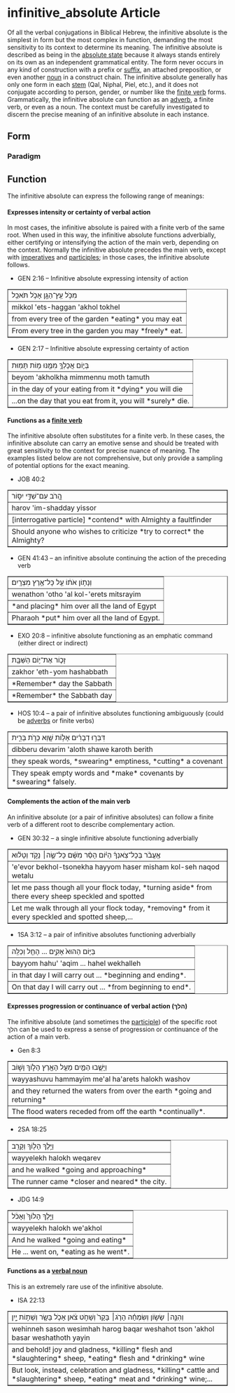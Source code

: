 # infinitive_absolute Article
Of all the verbal conjugations in Biblical Hebrew, the infinitive absolute is the simplest in form but the most complex in function, demanding the most sensitivity to its context to determine its meaning. The infinitive absolute is described as being in the [absolute state](https://git.door43.org/Door43/en-uhg/src/master/content/state_absolute/02.md) because it always stands entirely on its own as an independent grammatical entity. The form never occurs in any kind of construction with a prefix or [suffix](https://git.door43.org/Door43/en-uhg/src/master/content/suffix/02.md), an attached preposition, or even another [noun](https://git.door43.org/Door43/en-uhg/src/master/content/noun/02.md) in a construct chain. The infinitive absolute generally has only one form in each [stem](https://git.door43.org/Door43/en-uhg/src/master/content/stem/02.md) (Qal, Niphal, Piel, etc.), and it does not conjugate according to person, gender, or number like the [finite verb](https://git.door43.org/Door43/en-uhg/src/master/content/verb/02.md#finite-verbs) forms.  Grammatically, the infinitive absolute can function as an [adverb](https://git.door43.org/Door43/en-uhg/src/master/content/adverb/02.md), a finite verb, or even as a noun. The context must be carefully investigated to discern the precise meaning of an infinitive absolute in each instance.

## Form

### Paradigm

## Function
The infinitive absolute can express the following range of meanings:

#### Expresses intensity or certainty of verbal action
In most cases, the infinitive absolute is paired with a finite verb of the same root. When used in this way, the infinitive absolute functions adverbially, either certifying or intensifying the action of the main verb, depending on the context. Normally the infinitive absolute precedes the main verb, except with [imperatives](https://git.door43.org/Door43/en-uhg/src/master/content/verb_imperative/02.md) and [participles](https://git.door43.org/Door43/en-uhg/src/master/content/participle_active/02.md); in those cases, the infinitive absolute follows.

* GEN 2:16 – Infinitive absolute expressing intensity of action
<table border="1" class="docutils">
<colgroup>
<col width="100%" />
</colgroup>
<tbody valign="top">
<tr class="row-odd"><td>מִכֹּ֥ל עֵֽץ־הַגָּ֖ן אָכֹ֥ל תֹּאכֵֽל</td>
</tr>
<tr class="row-even"><td>mikkol 'ets-haggan 'akhol tokhel</td>
</tr>
<tr class="row-odd"><td>from every tree of the garden *eating* you may eat</td>
</tr>
<tr class="row-even"><td>From every tree in the garden you may *freely* eat.</td>
</tr>
</tbody>
</table>

* GEN 2:17 – Infinitive absolute expressing certainty of action
<table border="1" class="docutils">
<colgroup>
<col width="100%" />
</colgroup>
<tbody valign="top">
<tr class="row-odd"><td>בְּי֛וֹם אֲכָלְךָ֥ מִמֶּ֖נּוּ מ֥וֹת תָּמֽוּת</td>
</tr>
<tr class="row-even"><td>beyom 'akholkha mimmennu moth tamuth</td>
</tr>
<tr class="row-odd"><td>in the day of your eating from it *dying* you will die</td>
</tr>
<tr class="row-even"><td>...on the day that you eat from it, you will *surely* die.</td>
</tr>
</tbody>
</table>

#### Functions as a [finite verb](https://git.door43.org/Door43/en-uhg/src/master/content/verb/02.md#finite-verbs)
The infinitive absolute often substitutes for a finite verb. In these cases, the infinitive absolute can carry an emotive sense and should be treated with great sensitivity to the context for precise nuance of meaning. The examples listed below are not comprehensive, but only provide a sampling of potential options for the exact meaning.

* JOB 40:2
<table border="1" class="docutils">
<colgroup>
<col width="100%" />
</colgroup>
<tbody valign="top">
<tr class="row-odd"><td>הֲ֭רֹב עִם־שַׁדַּ֣י יִסּ֑וֹר</td>
</tr>
<tr class="row-even"><td>harov 'im-shadday yissor</td>
</tr>
<tr class="row-odd"><td>[interrogative particle] *contend* with Almighty a faultfinder</td>
</tr>
<tr class="row-even"><td>Should anyone who wishes to criticize *try to correct* the Almighty?</td>
</tr>
</tbody>
</table>

* GEN 41:43 – an infinitive absolute continuing the action of the preceding verb
<table border="1" class="docutils">
<colgroup>
<col width="100%" />
</colgroup>
<tbody valign="top">
<tr class="row-odd"><td>וְנָת֣וֹן אֹת֔וֹ עַ֖ל כָּל־אֶ֥רֶץ מִצְרָֽיִם׃</td>
</tr>
<tr class="row-even"><td>wenathon 'otho 'al kol-'erets mitsrayim</td>
</tr>
<tr class="row-odd"><td>*and placing* him over all the land of Egypt</td>
</tr>
<tr class="row-even"><td>Pharaoh *put* him over all the land of Egypt.</td>
</tr>
</tbody>
</table>

* EXO 20:8 – infinitive absolute functioning as an emphatic command (either direct or indirect)
<table border="1" class="docutils">
<colgroup>
<col width="100%" />
</colgroup>
<tbody valign="top">
<tr class="row-odd"><td>זָכ֛וֹר אֶת־י֥וֹם הַשַּׁבָּ֖ת</td>
</tr>
<tr class="row-even"><td>zakhor 'eth-yom hashabbath</td>
</tr>
<tr class="row-odd"><td>*Remember* day the Sabbath</td>
</tr>
<tr class="row-even"><td>*Remember* the Sabbath day</td>
</tr>
</tbody>
</table>

* HOS 10:4 – a pair of infinitive absolutes functioning ambiguously (could be [adverbs](https://git.door43.org/Door43/en-uhg/src/master/content/adverb/02.md) or finite verbs)
<table border="1" class="docutils">
<colgroup>
<col width="100%" />
</colgroup>
<tbody valign="top">
<tr class="row-odd"><td>דִּבְּר֣וּ דְבָרִ֔ים אָל֥וֹת שָׁ֖וְא כָּרֹ֣ת בְּרִ֑ית</td>
</tr>
<tr class="row-even"><td>dibberu devarim 'aloth shawe karoth berith</td>
</tr>
<tr class="row-odd"><td>they speak words, *swearing* emptiness, *cutting* a covenant</td>
</tr>
<tr class="row-even"><td>They speak empty words and *make* covenants by *swearing* falsely.</td>
</tr>
</tbody>
</table>

#### Complements the action of the main verb
An infinitive absolute (or a pair of infinitive absolutes) can follow a finite verb of a different root to describe complementary action.  

* GEN 30:32 – a single infinitive absolute functioning adverbially
<table border="1" class="docutils">
<colgroup>
<col width="100%" />
</colgroup>
<tbody valign="top">
<tr class="row-odd"><td>אֶֽעֱבֹ֨ר בְּכָל־צֹֽאנְךָ֜ הַיּ֗וֹם הָסֵ֨ר מִשָּׁ֜ם כָּל־שֶׂ֣ה׀ נָקֹ֣ד וְטָל֗וּא</td>
</tr>
<tr class="row-even"><td>'e'evor bekhol-tsonekha hayyom haser misham kol-seh naqod wetalu</td>
</tr>
<tr class="row-odd"><td>let me pass though all your flock today, *turning aside* from there every sheep speckled and spotted</td>
</tr>
<tr class="row-even"><td>Let me walk through all your flock today, *removing* from it every speckled and spotted sheep,...</td>
</tr>
</tbody>
</table>

* 1SA 3:12 – a pair of infinitive absolutes functioning adverbially
<table border="1" class="docutils">
<colgroup>
<col width="100%" />
</colgroup>
<tbody valign="top">
<tr class="row-odd"><td>בַּיּ֤וֹם הַהוּא֙ אָקִ֣ים ... הָחֵ֖ל וְכַלֵּֽה</td>
</tr>
<tr class="row-even"><td>bayyom hahu' 'aqim ... hahel wekhalleh</td>
</tr>
<tr class="row-odd"><td>in that day I will carry out ... *beginning and ending*.</td>
</tr>
<tr class="row-even"><td>On that day I will carry out ... *from beginning to end*.</td>
</tr>
</tbody>
</table>

#### Expresses progression or continuance of verbal action (הלךְ)
The infinitive absolute (and sometimes the [participle](https://git.door43.org/Door43/en-uhg/src/master/content/participle_active/02.md)) of the specific root הלךְ can be used to express a sense of progression or continuance of the action of a main verb.  

* Gen 8:3
<table border="1" class="docutils">
<colgroup>
<col width="100%" />
</colgroup>
<tbody valign="top">
<tr class="row-odd"><td>וַיָּשֻׁ֧בוּ הַמַּ֛יִם מֵעַ֥ל הָאָ֖רֶץ הָל֣וֹךְ וָשׁ֑וֹב</td>
</tr>
<tr class="row-even"><td>wayyashuvu hammayim me'al ha'arets halokh washov</td>
</tr>
<tr class="row-odd"><td>and they returned the waters from over the earth *going and returning*</td>
</tr>
<tr class="row-even"><td>The flood waters receded from off the earth *continually*.</td>
</tr>
</tbody>
</table>

* 2SA 18:25
<table border="1" class="docutils">
<colgroup>
<col width="100%" />
</colgroup>
<tbody valign="top">
<tr class="row-odd"><td>וַיֵּ֥לֶךְ הָל֖וֹךְ וְקָרֵֽב</td>
</tr>
<tr class="row-even"><td>wayyelekh halokh weqarev</td>
</tr>
<tr class="row-odd"><td>and he walked *going and approaching*</td>
</tr>
<tr class="row-even"><td>The runner came *closer and neared* the city.</td>
</tr>
</tbody>
</table>

* JDG 14:9 
<table border="1" class="docutils">
<colgroup>
<col width="100%" />
</colgroup>
<tbody valign="top">
<tr class="row-odd"><td>וַיֵּ֤לֶךְ הָלוֹךְ֙ וְאָכֹ֔ל</td>
</tr>
<tr class="row-even"><td>wayyelekh halokh we'akhol</td>
</tr>
<tr class="row-odd"><td>And he walked *going and eating*</td>
</tr>
<tr class="row-even"><td>He ... went on, *eating as he went*.</td>
</tr>
</tbody>
</table>

#### Functions as a [verbal noun](https://git.door43.org/Door43/en-uhg/src/master/content/verb/02.md#verbal-nouns)
This is an extremely rare use of the infinitive absolute.
* ISA 22:13
<table border="1" class="docutils">
<colgroup>
<col width="100%" />
</colgroup>
<tbody valign="top">
<tr class="row-odd"><td>וְהִנֵּ֣ה׀ שָׂשׂ֣וֹן וְשִׂמְחָ֗ה הָרֹ֤ג׀ בָּקָר֙ וְשָׁחֹ֣ט צֹ֔אן אָכֹ֥ל בָּשָׂ֖ר וְשָׁת֣וֹת יָ֑יִן</td>
</tr>
<tr class="row-even"><td>wehinneh sason wesimhah harog baqar weshahot tson 'akhol basar weshathoth yayin</td>
</tr>
<tr class="row-odd"><td>and behold! joy and gladness, *killing* flesh and *slaughtering* sheep, *eating* flesh and *drinking* wine</td>
</tr>
<tr class="row-even"><td>But look, instead, celebration and gladness, *killing* cattle and *slaughtering* sheep, *eating* meat and *drinking* wine;...</td>
</tr>
</tbody>
</table>